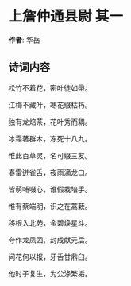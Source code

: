 # 上詹仲通县尉  其一

**作者**: 华岳

## 诗词内容

松竹不着花，密叶徒如帚。

江梅不藏叶，寒花缀枯朽。

独有龙焙茶，花叶秀而耦。

冰霜著群木，冻死十八九。

惟此百草灵，名可缀三友。

春雷迸雀舌，夜雨滴龙口。

皆萌哺啜心，谁假栽培手。

惟有蔡端明，识之在蒿蔌。

移根入北苑，金碧焕星斗。

夸作龙凤团，封成献元后。

问花何以报，牙舌甘鼎臼。

他时子复生，为公涤繁垢。

